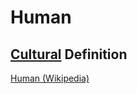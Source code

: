 # Human

## [Cultural](./culture.md) Definition

<a href="https://en.wikipedia.org/wiki/Human" target="_blank">Human (Wikipedia)</a>
